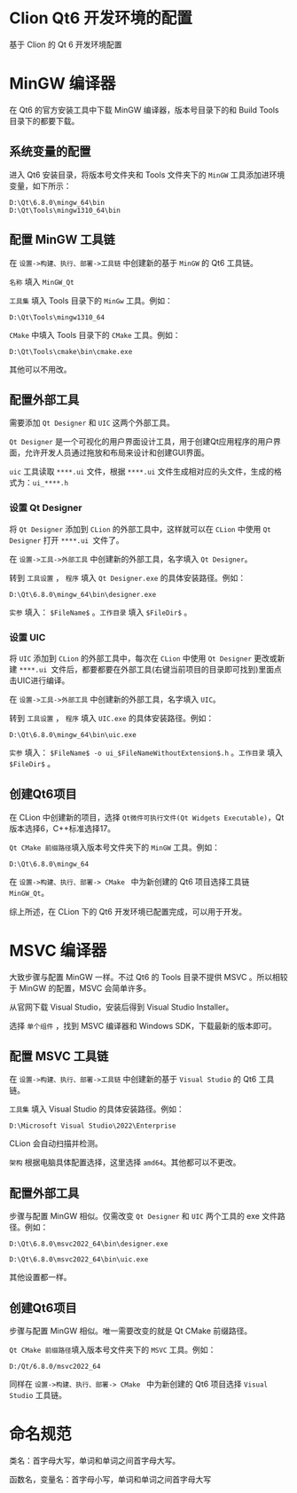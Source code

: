 # Clion Qt6 开发环境的配置

基于 Clion 的 Qt 6 开发环境配置

# MinGW 编译器

在 Qt6 的官方安装工具中下载 MinGW 编译器，版本号目录下的和 Build Tools 目录下的都要下载。

## 系统变量的配置

进入 Qt6 安装目录，将版本号文件夹和 Tools 文件夹下的 `MinGW` 工具添加进环境变量，如下所示：

```
D:\Qt\6.8.0\mingw_64\bin
D:\Qt\Tools\mingw1310_64\bin
```

## 配置 MinGW 工具链

在 `设置->构建、执行、部署->工具链` 中创建新的基于 `MinGW` 的 Qt6 工具链。

`名称` 填入 `MinGW_Qt`

`工具集` 填入 Tools 目录下的 `MinGw` 工具。例如：

```
D:\Qt\Tools\mingw1310_64
```

`CMake` 中填入 Tools 目录下的 `CMake` 工具。例如：

```
D:\Qt\Tools\cmake\bin\cmake.exe
```

其他可以不用改。

## 配置外部工具

需要添加 `Qt Designer` 和 `UIC` 这两个外部工具。

`Qt Designer` 是一个可视化的用户界面设计工具，用于创建Qt应用程序的用户界面，允许开发人员通过拖放和布局来设计和创建GUI界面。

`uic` 工具读取 `****.ui` 文件，根据 `****.ui` 文件生成相对应的头文件，生成的格式为：`ui_****.h`

### 设置 Qt Designer

将 `Qt Designer` 添加到 `CLion` 的外部工具中，这样就可以在 `CLion` 中使用 `Qt Designer` 打开 `****.ui `文件了。

在 `设置->工具->外部工具` 中创建新的外部工具，名字填入 `Qt Designer`。

转到 `工具设置` ， `程序` 填入 `Qt Designer.exe` 的具体安装路径。例如：

```
D:\Qt\6.8.0\mingw_64\bin\designer.exe
```

`实参` 填入： `$FileName$` 。`工作目录` 填入 `$FileDir$` 。

### 设置 UIC

将 `UIC` 添加到 `CLion` 的外部工具中，每次在 `CLion` 中使用 `Qt Designer` 更改或新建 `****.ui `文件后，都要都要在外部工具(右键当前项目的目录即可找到)里面点击UIC进行编译。

在 `设置->工具->外部工具` 中创建新的外部工具，名字填入 `UIC`。

转到 `工具设置` ， `程序` 填入 `UIC.exe` 的具体安装路径。例如：

```
D:\Qt\6.8.0\mingw_64\bin\uic.exe
```

`实参` 填入： `$FileName$ -o ui_$FileNameWithoutExtension$.h` 。`工作目录` 填入 `$FileDir$` 。

## 创建Qt6项目

在 CLion 中创建新的项目，选择 `Qt微件可执行文件(Qt Widgets Executable)`，Qt版本选择6，C++标准选择17。

`Qt CMake 前缀路径`填入版本号文件夹下的 `MinGW` 工具。例如：

```
D:\Qt\6.8.0\mingw_64
```

在 `设置->构建、执行、部署-> CMake ` 中为新创建的 Qt6 项目选择工具链 `MinGW_Qt`。

综上所述，在 CLion 下的 Qt6 开发环境已配置完成，可以用于开发。

# MSVC 编译器

大致步骤与配置 MinGW 一样。不过 Qt6 的 Tools 目录不提供 MSVC 。所以相较于 MinGW 的配置，MSVC 会简单许多。

从官网下载 Visual Studio，安装后得到 Visual Studio Installer。

选择 `单个组件` ，找到 MSVC 编译器和 Windows SDK，下载最新的版本即可。

## 配置 MSVC 工具链

在 `设置->构建、执行、部署->工具链` 中创建新的基于 `Visual Studio` 的 Qt6 工具链。

`工具集` 填入 Visual Studio 的具体安装路径。例如：

```
D:\Microsoft Visual Studio\2022\Enterprise
```
CLion 会自动扫描并检测。

`架构` 根据电脑具体配置选择，这里选择 `amd64`。其他都可以不更改。

## 配置外部工具

步骤与配置 MinGW 相似。仅需改变 `Qt Designer` 和 `UIC` 两个工具的 exe 文件路径。例如：

```
D:\Qt\6.8.0\msvc2022_64\bin\designer.exe
```
```
D:\Qt\6.8.0\msvc2022_64\bin\uic.exe
```
其他设置都一样。

## 创建Qt6项目

步骤与配置 MinGW 相似。唯一需要改变的就是 Qt CMake 前缀路径。

`Qt CMake 前缀路径`填入版本号文件夹下的 `MSVC` 工具。例如：

```
D:/Qt/6.8.0/msvc2022_64
```

同样在 `设置->构建、执行、部署-> CMake ` 中为新创建的 Qt6 项目选择 `Visual Studio` 工具链。

# 命名规范

类名：首字母大写，单词和单词之间首字母大写。

函数名，变量名：首字母小写，单词和单词之间首字母大写
